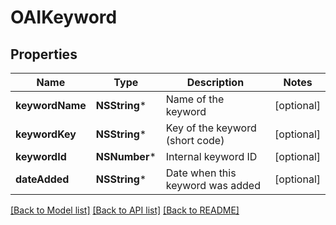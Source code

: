 # OAIKeyword

## Properties
Name | Type | Description | Notes
------------ | ------------- | ------------- | -------------
**keywordName** | **NSString*** | Name of the keyword | [optional] 
**keywordKey** | **NSString*** | Key of the keyword (short code) | [optional] 
**keywordId** | **NSNumber*** | Internal keyword ID | [optional] 
**dateAdded** | **NSString*** | Date when this keyword was added | [optional] 

[[Back to Model list]](../README.md#documentation-for-models) [[Back to API list]](../README.md#documentation-for-api-endpoints) [[Back to README]](../README.md)


